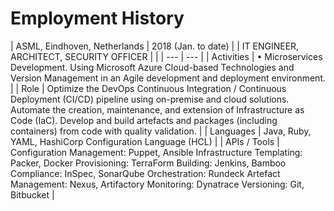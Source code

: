 # Employment History

| ASML, Eindhoven, Netherlands | 2018 (Jan. to date) |
| IT ENGINEER, ARCHITECT, SECURITY OFFICER | |
| --- | --- |
| Activities | • Microservices Development. Using Microsoft Azure Cloud-based Technologies and Version Management in an Agile development and deployment environment. |
| Role | Optimize the DevOps Continuous Integration / Continuous Deployment (CI/CD) pipeline using on-premise and cloud solutions. Automate the creation, maintenance, and extension of Infrastructure as Code (IaC). Develop and build artefacts and packages (including containers) from code with quality validation. |
| Languages | Java, Ruby, YAML, HashiCorp Configuration Language (HCL) |
| APIs / Tools | Configuration Management: Puppet, Ansible
Infrastructure Templating: Packer, Docker
Provisioning: TerraForm
Building: Jenkins, Bamboo
Compliance: InSpec, SonarQube
Orchestration: Rundeck
Artefact Management: Nexus, Artifactory
Monitoring: Dynatrace
Versioning: Git, Bitbucket |

